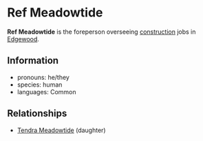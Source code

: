 # Ref Meadowtide

**Ref Meadowtide** is the foreperson overseeing [construction](../edgewood-construction.md) jobs in [Edgewood](../../../societies/esterfell-accord/edgewood/edgewood.md).

## Information

- pronouns: he/they
- species: human
- languages: Common

## Relationships

- [Tendra Meadowtide](../../../societies/esterfell-accord/citizenry/tendra-meadowtide.md) (daughter)
